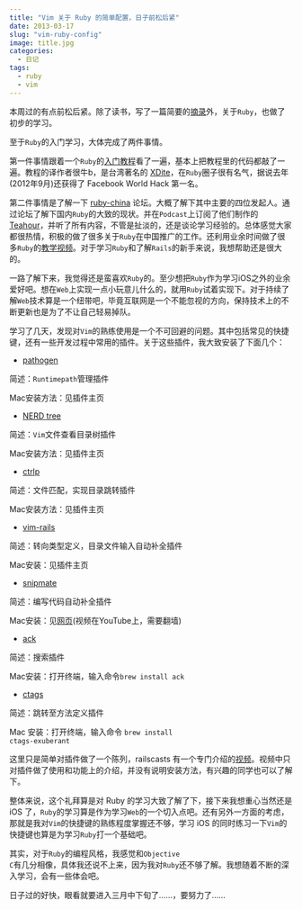 ```yaml
---
title: "Vim 关于 Ruby 的简单配置，日子前松后紧"
date: 2013-03-17
slug: "vim-ruby-config"
image: title.jpg
categories:
  - 日记
tags:
  - ruby
  - vim
---
```


本周过的有点前松后紧。除了读书，写了一篇简要的<a href="http://ohcoder.com/blog/2013/03/17/reading-code-complete/" target = "_blank">摘录</a>外，关于<code>Ruby</code>，也做了初步的学习。

至于<code>Ruby</code>的入门学习，大体完成了两件事情。

第一件事情跟着一个<code>Ruby</code>的<a href = "http://lrthw.github.com/" target = "_blank">入门教程</a>看了一遍，基本上把教程里的代码都敲了一遍。教程的译作者很牛b，是台湾著名的 <a href = "http://blog.xdite.net/" target = "_blank">XDite</a>，在<code>Ruby</code>圈子很有名气，据说去年(2012年9月)还获得了 Facebook World Hack 第一名。

第二件事情是了解一下 <a href = "http://ruby-china.org/" target = "_blank">ruby-china</a> 论坛。大概了解下其中主要的四位发起人。通过论坛了解下国内<code>Ruby</code>的大致的现状。并在<code>Podcast</code>上订阅了他们制作的 <a href = "http://teahour.fm/" target = "_blank">Teahour</a>，并听了所有内容，不管是扯淡的，还是谈论学习经验的。总体感觉大家都很热情，积极的做了很多关于<code>Ruby</code>在中国推广的工作。还利用业余时间做了很多<code>Ruby</code>的<a href = "http://railscasts-china.com/" target = "_blank">教学视频</a>。对于学习<code>Ruby</code>和了解<code>Rails</code>的新手来说，我想帮助还是很大的。

一路了解下来，我觉得还是蛮喜欢<code>Ruby</code>的。至少想把<code>Ruby</code>作为学习iOS之外的业余爱好吧。想在<code>Web</code>上实现一点小玩意儿什么的，就用<code>Ruby</code>试着实现下。对于持续了解<code>Web</code>技术算是一个纽带吧，毕竟互联网是一个不能忽视的方向，保持技术上的不断更新也是为了不让自己轻易掉队。

学习了几天，发现对<code>Vim</code>的熟练使用是一个不可回避的问题。其中包括常见的快捷键，还有一些开发过程中常用的插件。关于这些插件，我大致安装了下面几个：

* [pathogen](https://github.com/tpope/vim-pathogen)

简述：<code>Runtimepath</code>管理插件

Mac安装方法：见插件主页

* [NERD tree](http://www.vim.org/scripts/script.php?script_id=1658)

简述：<code>Vim</code>文件查看目录树插件

Mac安装方法：见插件主页

* [ctrlp](http://kien.github.com/ctrlp.vim/)

简述：文件匹配，实现目录跳转插件

Mac安装方法：见插件主页         

* [vim-rails](https://github.com/tpope/vim-rails)

简述：转向类型定义，目录文件输入自动补全插件

Mac安装：见插件主页

* [snipmate](https://github.com/garbas/vim-snipmate)

简述：编写代码自动补全插件

Mac安装：见<a href = "http://net.tutsplus.com/tutorials/other/vim-essential-plugin-snipmate/" target = "_blank">网页</a>(视频在YouTube上，需要翻墙)

* [ack](http://betterthangrep.com/)

简述：搜索插件

Mac安装：打开终端，输入命令<code>brew install ack</code>

* [ctags](http://sourceforge.net/projects/ctags/)

简述：跳转至方法定义插件

Mac 安装：打开终端，输入命令 <code>brew install ctags-exuberant</code>

这里只是简单对插件做了一个陈列，railscasts 有一个专门介绍的<a href = "http://railscasts-china.com/episodes/rails-with-vim?autoplay=true" target = "_blank">视频</a>。视频中只对插件做了使用和功能上的介绍，并没有说明安装方法，有兴趣的同学也可以了解下。

整体来说，这个礼拜算是对 Ruby 的学习大致了解了下，接下来我想重心当然还是 iOS 了，<code>Ruby</code>的学习算是作为学习<code>Web</code>的一个切入点吧。还有另外一方面的考虑，那就是我对<code>Vim</code>的快捷键的熟练程度掌握还不够，学习 iOS 的同时练习一下<code>Vim</code>的快捷键也算是为学习<code>Ruby</code>打一个基础吧。 

其实，对于<code>Ruby</code>的编程风格，我感觉和<code>Objective C</code>有几分相像，具体我还说不上来，因为我对<code>Ruby</code>还不够了解。我想随着不断的深入学习，会有一些体会吧。

日子过的好快，眼看就要进入三月中下旬了......，要努力了......
